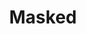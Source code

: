 ---
title: Masked
description:
price: "75.00"
category: Available for all.
images: 
    - /assets/img/available/masked.png
order: 300
---
